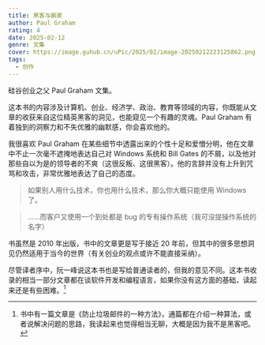 ```yaml
---
title: 黑客与画家
author: Paul Graham
rating: 4
date: 2025-02-12
genre: 文集
cover: https://image.guhub.cn/uPic/2025/02/image-20250212223125862.png
tags:
  - 创作
---
```


硅谷创业之父 Paul Graham 文集。

这本书的内容涉及计算机、创业、经济学、政治、教育等领域的内容，你既能从文章的收获来自这位精英黑客的洞见，也能窥见一个有趣的灵魂。Paul Graham 有着独到的洞察力和不失优雅的幽默感，你会喜欢他的。

我很喜欢 Paul Graham 在某些细节中透露出来的个性十足和爱憎分明，他在文章中不止一次毫不遮掩地表达自己对 Windows 系统和 Bill Gates 的不屑，以及他对那些自以为是的领导者的不爽（这很反叛、这很黑客）。他的言辞并没有上升到咒骂和攻击，非常优雅地表达了自己的态度。

> 如果别人用什么技术，你也用什么技术，那么你大概只能使用 Windows 了。

> ……而客户又使用一个到处都是 bug 的专有操作系统（我可没提操作系统的名字）

书虽然是 2010 年出版，书中的文章更是写于接近 20 年前，但其中的很多思想洞见仍然适用于当今的世界（有关创业的观点或许不能直接采纳）。

尽管译者序中，阮一峰说这本书也是写给普通读者的，但我的意见不同。这本书收录的相当一部分文章都在谈软件开发和编程语言，如果你没有这方面的基础，读起来还是有些困难。[^1]

[^1]: 书中有一篇文章是《防止垃圾邮件的一种方法》，通篇都在介绍一种算法，或者说解决问题的思路，我读起来也觉得相当无聊，大概是因为我不是黑客吧。
